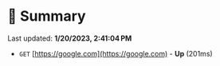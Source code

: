 # 📖 Summary
Last updated: **1/20/2023, 2:41:04 PM**

- `GET` [https://google.com](https://google.com) - **Up** (201ms)

